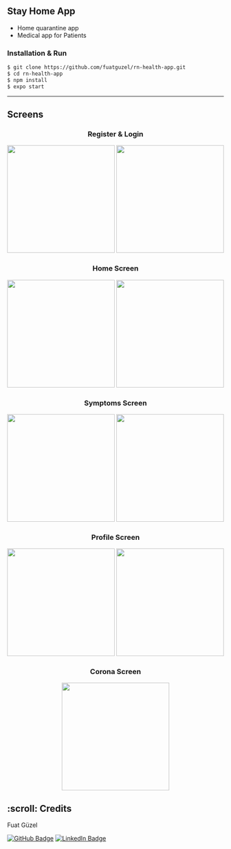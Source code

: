 ## Stay Home App

- Home quarantine app
- Medical app for Patients

### Installation & Run

```sh
$ git clone https://github.com/fuatguzel/rn-health-app.git
$ cd rn-health-app
$ npm install
$ expo start
```

---

## Screens

<div style="text-align:center; min-height:200px;width:100%;">
    <h3>Register & Login</h3>
    <img src="https://user-images.githubusercontent.com/78875750/120903335-4dcd9700-c64e-11eb-9fb4-075fee96bd6a.jpg" width="250">
    <img src="https://user-images.githubusercontent.com/78875750/120903350-62119400-c64e-11eb-8f3e-8c5d0eca5b76.jpg" width="250">
</div>

<div style="text-align:center; min-height:200px;width:100%;">
    <h3>Home Screen</h3>
    <img src="https://user-images.githubusercontent.com/78875750/120903304-21b21600-c64e-11eb-8e67-2f0b7feb4910.jpg" width="250">
    <img src="https://user-images.githubusercontent.com/78875750/120903369-79508180-c64e-11eb-940d-b6ad616f1261.jpg" width="250">
</div>

<div style="text-align:center; min-height:200px;width:100%;">
    <h3>Symptoms Screen</h3>
    <img src="https://user-images.githubusercontent.com/78875750/120903391-8ff6d880-c64e-11eb-9a58-5622eca8e295.jpg" width="250">
    <img src="https://user-images.githubusercontent.com/78875750/120903406-a1d87b80-c64e-11eb-828a-a4af4d70d1fa.jpg" width="250"> 
</div>

<div style="text-align:center; min-height:200px;width:100%;">
    <h3>Profile Screen</h3>
    <img src="https://user-images.githubusercontent.com/78875750/120903435-ba489600-c64e-11eb-886c-d98aa9efd6d4.jpg" width="250">
    <img src="https://user-images.githubusercontent.com/78875750/120903440-c92f4880-c64e-11eb-9bea-96adc72cbcba.jpg" width="250">
</div>

<div style="text-align:center; min-height:200px;width:100%;">
    <h3>Corona Screen</h3>
    <img src="https://user-images.githubusercontent.com/78875750/120903454-dea47280-c64e-11eb-86ca-007da4da7fc2.jpg" width="250">
</div>

<h2 id="credits"> :scroll: Credits</h2>

Fuat Güzel

[![GitHub Badge](https://img.shields.io/badge/GitHub-100000?style=for-the-badge&logo=github&logoColor=white)](https://github.com/fuatguzel)
[![LinkedIn Badge](https://img.shields.io/badge/LinkedIn-0077B5?style=for-the-badge&logo=linkedin&logoColor=white)](https://www.linkedin.com/in/fuat-guzel)
